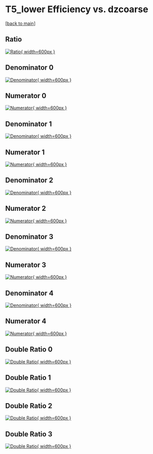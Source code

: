 # T5_lower Efficiency vs. dzcoarse

[[back to main](./)]



## Ratio

[![Ratio](../mtv/var/T5_lower_base_11_0_eff_dzcoarse.png){ width=600px }](../mtv/var/T5_lower_base_11_0_eff_dzcoarse.pdf)

## Denominator 0

[![Denominator](../mtv/den/T5_lower_base_11_0_eff_dzcoarse_den0.png){ width=600px }](../mtv/den/T5_lower_base_11_0_eff_dzcoarse_den0.pdf)

## Numerator 0

[![Numerator](../mtv/num/T5_lower_base_11_0_eff_dzcoarse_num0.png){ width=600px }](../mtv/num/T5_lower_base_11_0_eff_dzcoarse_num0.pdf)

## Denominator 1

[![Denominator](../mtv/den/T5_lower_base_11_0_eff_dzcoarse_den1.png){ width=600px }](../mtv/den/T5_lower_base_11_0_eff_dzcoarse_den1.pdf)

## Numerator 1

[![Numerator](../mtv/num/T5_lower_base_11_0_eff_dzcoarse_num1.png){ width=600px }](../mtv/num/T5_lower_base_11_0_eff_dzcoarse_num1.pdf)

## Denominator 2

[![Denominator](../mtv/den/T5_lower_base_11_0_eff_dzcoarse_den2.png){ width=600px }](../mtv/den/T5_lower_base_11_0_eff_dzcoarse_den2.pdf)

## Numerator 2

[![Numerator](../mtv/num/T5_lower_base_11_0_eff_dzcoarse_num2.png){ width=600px }](../mtv/num/T5_lower_base_11_0_eff_dzcoarse_num2.pdf)

## Denominator 3

[![Denominator](../mtv/den/T5_lower_base_11_0_eff_dzcoarse_den3.png){ width=600px }](../mtv/den/T5_lower_base_11_0_eff_dzcoarse_den3.pdf)

## Numerator 3

[![Numerator](../mtv/num/T5_lower_base_11_0_eff_dzcoarse_num3.png){ width=600px }](../mtv/num/T5_lower_base_11_0_eff_dzcoarse_num3.pdf)

## Denominator 4

[![Denominator](../mtv/den/T5_lower_base_11_0_eff_dzcoarse_den4.png){ width=600px }](../mtv/den/T5_lower_base_11_0_eff_dzcoarse_den4.pdf)

## Numerator 4

[![Numerator](../mtv/num/T5_lower_base_11_0_eff_dzcoarse_num4.png){ width=600px }](../mtv/num/T5_lower_base_11_0_eff_dzcoarse_num4.pdf)

## Double Ratio 0

[![Double Ratio](../mtv/ratio/T5_lower_base_11_0_eff_dzcoarse_ratio0.png){ width=600px }](../mtv/ratio/T5_lower_base_11_0_eff_dzcoarse_ratio0.pdf)

## Double Ratio 1

[![Double Ratio](../mtv/ratio/T5_lower_base_11_0_eff_dzcoarse_ratio1.png){ width=600px }](../mtv/ratio/T5_lower_base_11_0_eff_dzcoarse_ratio1.pdf)

## Double Ratio 2

[![Double Ratio](../mtv/ratio/T5_lower_base_11_0_eff_dzcoarse_ratio2.png){ width=600px }](../mtv/ratio/T5_lower_base_11_0_eff_dzcoarse_ratio2.pdf)

## Double Ratio 3

[![Double Ratio](../mtv/ratio/T5_lower_base_11_0_eff_dzcoarse_ratio3.png){ width=600px }](../mtv/ratio/T5_lower_base_11_0_eff_dzcoarse_ratio3.pdf)

